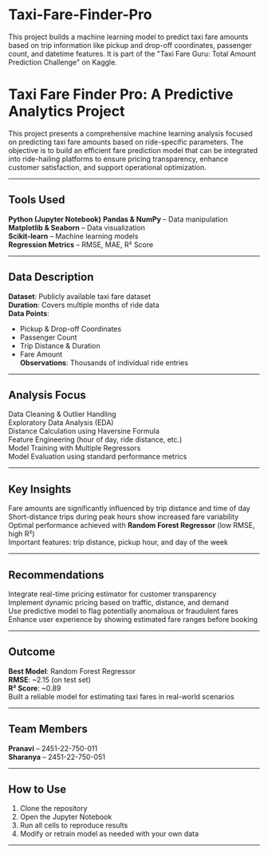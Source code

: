 # Taxi-Fare-Finder-Pro
This project builds a machine learning model to predict taxi fare amounts based on trip information like pickup and drop-off coordinates, passenger count, and datetime features. It is part of the "Taxi Fare Guru: Total Amount Prediction Challenge" on Kaggle.

#  Taxi Fare Finder Pro: A Predictive Analytics Project

This project presents a comprehensive machine learning analysis focused on predicting taxi fare amounts based on ride-specific parameters. The objective is to build an efficient fare prediction model that can be integrated into ride-hailing platforms to ensure pricing transparency, enhance customer satisfaction, and support operational optimization.

---

## Tools Used

**Python (Jupyter Notebook)**
**Pandas & NumPy** – Data manipulation  
**Matplotlib & Seaborn** – Data visualization  
**Scikit-learn** – Machine learning models  
**Regression Metrics** – RMSE, MAE, R² Score

---

## Data Description

**Dataset**: Publicly available taxi fare dataset  
**Duration**: Covers multiple months of ride data  
**Data Points**:
  - Pickup & Drop-off Coordinates  
  - Passenger Count  
  - Trip Distance & Duration  
  - Fare Amount  
**Observations**: Thousands of individual ride entries

---

## Analysis Focus

Data Cleaning & Outlier Handling  
Exploratory Data Analysis (EDA)  
Distance Calculation using Haversine Formula  
Feature Engineering (hour of day, ride distance, etc.)  
Model Training with Multiple Regressors  
Model Evaluation using standard performance metrics

---

## Key Insights

Fare amounts are significantly influenced by trip distance and time of day  
Short-distance trips during peak hours show increased fare variability  
Optimal performance achieved with **Random Forest Regressor** (low RMSE, high R²)  
Important features: trip distance, pickup hour, and day of the week

---

## Recommendations

Integrate real-time pricing estimator for customer transparency  
Implement dynamic pricing based on traffic, distance, and demand  
Use predictive model to flag potentially anomalous or fraudulent fares  
Enhance user experience by showing estimated fare ranges before booking

---

## Outcome

**Best Model**: Random Forest Regressor  
**RMSE**: ~2.15 (on test set)  
**R² Score**: ~0.89  
Built a reliable model for estimating taxi fares in real-world scenarios

---

## Team Members

**Pranavi** – 2451-22-750-011  
**Sharanya** – 2451-22-750-051

---

## How to Use

1. Clone the repository  
2. Open the Jupyter Notebook  
3. Run all cells to reproduce results  
4. Modify or retrain model as needed with your own data

---
